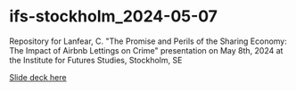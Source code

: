 # ifs-stockholm_2024-05-07
 
Repository for Lanfear, C. "The Promise and Perils of the Sharing Economy: The Impact of Airbnb Lettings on Crime" presentation on May 8th, 2024 at the 
Institute for Futures Studies, Stockholm, SE

[Slide deck here](https://clanfear.github.io/ifs-stockholm_2024-05-07/slides.html)